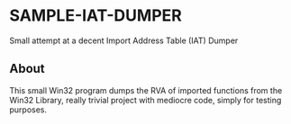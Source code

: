 # SAMPLE-IAT-DUMPER
Small attempt at a decent Import Address Table (IAT) Dumper

## About 
This small Win32 program dumps the RVA of imported functions from the Win32 Library, really trivial project with mediocre code, simply for testing purposes.
